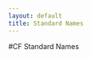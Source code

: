 ```yaml
---
layout: default
title: Standard Names
---
```


#CF Standard Names
<!-- Example row of columns -->


